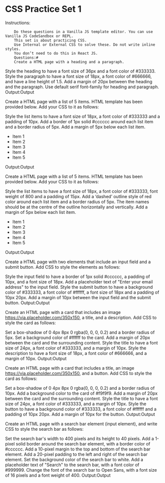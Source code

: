 # CSS Practice Set 1

Instructions:

        Do these questions in a Vanilla JS template editor. You can use Vanilla JS CodeSandbox or REPL.
        This set is about practicing CSS.
        Use Internal or External CSS to solve these. Do not write inline styles.
        You don’t need to do this in React JS.
        Questions:#
        Create a HTML page with a heading and a paragraph.

Style the heading to have a font size of 36px and a font color of #333333.
Style the paragraph to have a font size of 18px, a font color of #666666, and have a line height of 1.5.
Add a margin of 20px between the heading and the paragraph.
Use default serif font-family for heading and paragraph.
Output:Output

Create a HTML page with a list of 5 items. HTML template has been provided below. Add your CSS to it as follows:

Style the list items to have a font size of 18px, a font color of #333333 and a padding of 10px.
Add a border of 1px solid #cccccc around each list item and a border radius of 5px.
Add a margin of 5px below each list item.

<html>
  <head>
    <title>Parcel Sandbox</title>
    <meta charset="UTF-8" />
  </head>

  <body>
    <ul class="list">
      <li>Item 1</li>
      <li>Item 2</li>
      <li>Item 3</li>
      <li>Item 4</li>
      <li>Item 5</li>
    </ul>
  </body>
</html>
Output:Output

Create a HTML page with a list of 5 items. HTML template has been provided below. Add your CSS to it as follows:

Style the list items to have a font size of 18px, a font color of #333333, font weight of 800 and a padding of 15px.
Add a ‘dashed’ outline style of red color around each list item and a border radius of 5px.
The item names should be at the centre of the outline horizontally and vertically.
Add a margin of 5px below each list item.

<html>
  <head>
    <title>Parcel Sandbox</title>
    <meta charset="UTF-8" />
  </head>

  <body>
    <ul class="list">
      <li>Item 1</li>
      <li>Item 2</li>
      <li>Item 3</li>
      <li>Item 4</li>
      <li>Item 5</li>
    </ul>
  </body>
</html>
Output:Output

Create a HTML page with two elements that include an input field and a submit button. Add CSS to style the elements as follows:

Style the input field to have a border of 1px solid #cccccc, a padding of 10px, and a font size of 18px.
Add a placeholder text of "Enter your email address" to the input field.
Style the submit button to have a background color of #333333, a font color of #ffffff, a font size of 18px and a padding of 10px 20px.
Add a margin of 10px between the input field and the submit button.
Output:Output

Create an HTML page with a card that includes an image https://via.placeholder.com/350x150, a title, and a description. Add CSS to style the card as follows:

Set a box-shadow of 0 4px 8px 0 rgba(0, 0, 0, 0.2) and a border radius of 5px.
Set a background color of #ffffff to the card.
Add a margin of 20px between the card and the surrounding content.
Style the title to have a font size of 24px, a font color of #333333, and a margin of 10px.
Style the description to have a font size of 18px, a font color of #666666, and a margin of 10px.
Output:Output

Create an HTML page with a card that includes a title, an image https://via.placeholder.com/350x150, and a button. Add CSS to style the card as follows:

Set a box-shadow of 0 4px 8px 0 rgba(0, 0, 0, 0.2) and a border radius of 10px.
Add a background color to the card of #f9f9f9.
Add a margin of 20px between the card and the surrounding content.
Style the title to have a font size of 24px, a font color of #333333, and a margin of 10px.
Style the button to have a background color of #333333, a font color of #ffffff and a padding of 10px 20px. Add a margin of 10px for the button.
Output:Output

Create an HTML page with a search bar element (input element), and write CSS to style the search bar as follows:

Set the search bar's width to 400 pixels and its height to 40 pixels.
Add a 1-pixel solid border around the search bar element, with a border color of #cccccc.
Add a 10-pixel margin to the top and bottom of the search bar element.
Add a 20-pixel padding to the left and right of the search bar element.
Set the background color of the search bar to white.
Add a placeholder text of "Search" to the search bar, with a font color of #999999.
Change the font of the search bar to Open Sans, with a font size of 16 pixels and a font weight of 400.
Output:Output
